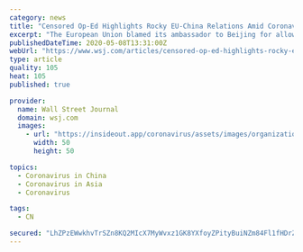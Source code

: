 ```yaml
---
category: news
title: "Censored Op-Ed Highlights Rocky EU-China Relations Amid Coronavirus"
excerpt: "The European Union blamed its ambassador to Beijing for allowing an editorial in Chinese media to be censored of reference to the coronavirus’s origins, the latest in a string of allegations that Brussels is bowing to Chinese pressure."
publishedDateTime: 2020-05-08T13:31:00Z
webUrl: "https://www.wsj.com/articles/censored-op-ed-highlights-rocky-eu-china-relations-amid-coronavirus-11588944396"
type: article
quality: 105
heat: 105
published: true

provider:
  name: Wall Street Journal
  domain: wsj.com
  images:
    - url: "https://insideout.app/coronavirus/assets/images/organizations/wsj.com-50x50.jpg"
      width: 50
      height: 50

topics:
  - Coronavirus in China
  - Coronavirus in Asia
  - Coronavirus

tags:
  - CN

secured: "LhZPzEWwkhvTrSZn8KQ2MIcX7MyWvxz1GK8YXfoyZPityBuiNZm84Fl1fHDrZna8OLbYl3vcW5+8+bgmRzJSfIO2CQsJiHaIG8e/vWFGRkQMH54qOt2EmpXTT/aa3UBL+9ttT4RKeIVUVPa3lWfssk0B2Nl3VtZ+Tt6l8I/QTOpoTZTJaukpH9nwprLK6mfSyyC42ztGd4hMVcR+PIySz50YCNWGj++F18hb58eG4ylv9KG/RW/YCCbiP9YG+OKjA/mhyWyvc3sFevP2x2xLGJ+R3XAZx/bxTG3M4lNMzv8JDCa/HtKx56cE1TA4Sq5G6G8o4GrGBdZCbturM+6HjqLSZFTWMXcpMqpb8tolHbUVsWzF2wfJqGGuWEOAgnPbzHxMQroQfrjGc7ECXcPSlWk9muxbEUjEdrb5YTNVMZ5RljgDan6HfmnMfSt67Gg0+tJHgShoXICSFmk8qVwGibhlTNESVjCkT+WZ+Fw2Jng=;uf3At8UqP8fk1F/WSl8L4A=="
---
```


